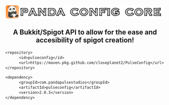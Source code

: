 <h2 align="center">
<br>
<img src="Images/Logo.png" alt="Panda Spigot Core" width="600">
<br>
<br>
A Bukkit/Spigot API to allow for the ease and accesibility of spigot creation!
<br>
</h2>

```
<repository>
      <id>pulseconfig</id>
      <url>https://maven.pkg.github.com/closeplanet2/PulseConfig</url>
</repository>
```

```
<dependency>
      <groupId>com.pandapulsestudios</groupId>
      <artifactId>pulseconfig</artifactId>
      <version>2.0.3</version>
</dependency>
```
